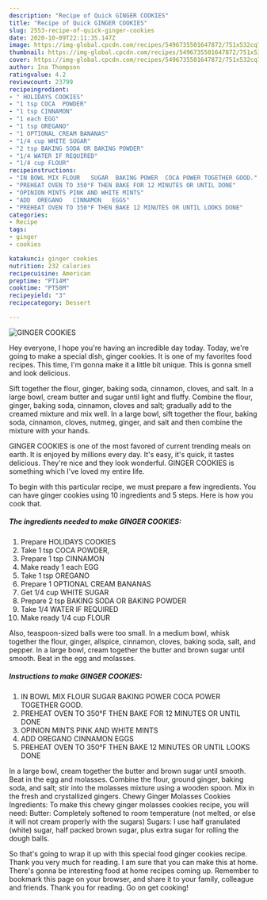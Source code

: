 ```yaml
---
description: "Recipe of Quick GINGER COOKIES"
title: "Recipe of Quick GINGER COOKIES"
slug: 2553-recipe-of-quick-ginger-cookies
date: 2020-10-09T22:11:35.147Z
image: https://img-global.cpcdn.com/recipes/5496735501647872/751x532cq70/ginger-cookies-recipe-main-photo.jpg
thumbnail: https://img-global.cpcdn.com/recipes/5496735501647872/751x532cq70/ginger-cookies-recipe-main-photo.jpg
cover: https://img-global.cpcdn.com/recipes/5496735501647872/751x532cq70/ginger-cookies-recipe-main-photo.jpg
author: Ina Thompson
ratingvalue: 4.2
reviewcount: 23799
recipeingredient:
- " HOLIDAYS COOKIES"
- "1 tsp COCA  POWDER"
- "1 tsp CINNAMON"
- "1 each EGG"
- "1 tsp OREGANO"
- "1 OPTIONAL CREAM BANANAS"
- "1/4 cup WHITE SUGAR"
- "2 tsp BAKING SODA OR BAKING POWDER"
- "1/4 WATER IF REQUIRED"
- "1/4 cup FLOUR"
recipeinstructions:
- "IN BOWL MIX FLOUR   SUGAR  BAKING POWER  COCA POWER TOGETHER GOOD."
- "PREHEAT OVEN TO 350°F THEN BAKE FOR 12 MINUTES OR UNTIL DONE"
- "OPINION MINTS PINK AND WHITE MINTS"
- "ADD  OREGANO   CINNAMON   EGGS"
- "PREHEAT OVEN TO 350°F THEN BAKE 12 MINUTES OR UNTIL LOOKS DONE"
categories:
- Recipe
tags:
- ginger
- cookies

katakunci: ginger cookies 
nutrition: 232 calories
recipecuisine: American
preptime: "PT14M"
cooktime: "PT58M"
recipeyield: "3"
recipecategory: Dessert

---
```



![GINGER COOKIES](https://img-global.cpcdn.com/recipes/5496735501647872/751x532cq70/ginger-cookies-recipe-main-photo.jpg)

Hey everyone, I hope you're having an incredible day today. Today, we're going to make a special dish, ginger cookies. It is one of my favorites food recipes. This time, I'm gonna make it a little bit unique. This is gonna smell and look delicious.

Sift together the flour, ginger, baking soda, cinnamon, cloves, and salt. In a large bowl, cream butter and sugar until light and fluffy. Combine the flour, ginger, baking soda, cinnamon, cloves and salt; gradually add to the creamed mixture and mix well. In a large bowl, sift together the flour, baking soda, cinnamon, cloves, nutmeg, ginger, and salt and then combine the mixture with your hands.

GINGER COOKIES is one of the most favored of current trending meals on earth. It is enjoyed by millions every day. It's easy, it's quick, it tastes delicious. They're nice and they look wonderful. GINGER COOKIES is something which I've loved my entire life.


To begin with this particular recipe, we must prepare a few ingredients. You can have ginger cookies using 10 ingredients and 5 steps. Here is how you cook that.

<!--inarticleads1-->

##### The ingredients needed to make GINGER COOKIES:

1. Prepare  HOLIDAYS COOKIES
1. Take 1 tsp COCA  POWDER,
1. Prepare 1 tsp CINNAMON
1. Make ready 1 each EGG
1. Take 1 tsp OREGANO
1. Prepare 1 OPTIONAL CREAM BANANAS
1. Get 1/4 cup WHITE SUGAR
1. Prepare 2 tsp BAKING SODA OR BAKING POWDER
1. Take 1/4 WATER IF REQUIRED
1. Make ready 1/4 cup FLOUR


Also, teaspoon-sized balls were too small. In a medium bowl, whisk together the flour, ginger, allspice, cinnamon, cloves, baking soda, salt, and pepper. In a large bowl, cream together the butter and brown sugar until smooth. Beat in the egg and molasses. 

<!--inarticleads2-->

##### Instructions to make GINGER COOKIES:

1. IN BOWL MIX FLOUR   SUGAR  BAKING POWER  COCA POWER TOGETHER GOOD.
1. PREHEAT OVEN TO 350°F THEN BAKE FOR 12 MINUTES OR UNTIL DONE
1. OPINION MINTS PINK AND WHITE MINTS
1. ADD  OREGANO   CINNAMON   EGGS
1. PREHEAT OVEN TO 350°F THEN BAKE 12 MINUTES OR UNTIL LOOKS DONE


In a large bowl, cream together the butter and brown sugar until smooth. Beat in the egg and molasses. Combine the flour, ground ginger, baking soda, and salt; stir into the molasses mixture using a wooden spoon. Mix in the fresh and crystallized gingers. Chewy Ginger Molasses Cookies Ingredients: To make this chewy ginger molasses cookies recipe, you will need: Butter: Completely softened to room temperature (not melted, or else it will not cream properly with the sugars) Sugars: I use half granulated (white) sugar, half packed brown sugar, plus extra sugar for rolling the dough balls. 

So that's going to wrap it up with this special food ginger cookies recipe. Thank you very much for reading. I am sure that you can make this at home. There's gonna be interesting food at home recipes coming up. Remember to bookmark this page on your browser, and share it to your family, colleague and friends. Thank you for reading. Go on get cooking!
